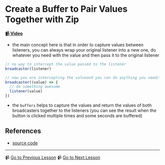 # Create a Buffer to Pair Values Together with Zip

**[📹 Video](https://egghead.io/lessons/egghead-create-a-buffer-to-pair-values-together-with-zip)**

- the main concept here is that in order to capture values between listeners, you can always wrap your original listener into a new one, do whatever you need with the value and then pass it to the original listener

```javascript
// no way to intercept the value passed to the listener
broadcaster(listener)

// now you are intercepting the valueand you can do anything you need/like with the it before you pass it to the listener
broadcaster((value) => {
  // do something awesome
  listener(value)
})
```

- the `buffers` helps to capture the values and return the values of both broadcasters together to the listeners (you can see the result when the button is clicked multiple times and some seconds are buffered)

## References

- [source code](https://github.com/johnlindquist/crafting-functions/blob/zip/src/index.js)

---

📹 [Go to Previous Lesson](https://egghead.io/lessons/egghead-match-function-requirements-with-lodash-partial-and-flip)
📹 [Go to Next Lesson](https://egghead.io/lessons/egghead-pass-an-array-to-a-callback-with-a-forof-function)
